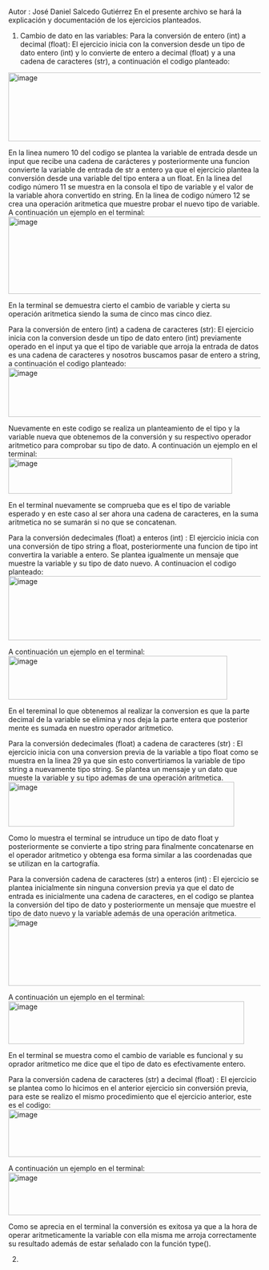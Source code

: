 Autor : José Daniel Salcedo Gutiérrez
En el presente archivo se hará la explicación y documentación de los ejercicios planteados.
1.  Cambio de dato en las variables:
  Para la conversión de entero (int) a decimal (float): 
  El ejercicio inicia con la conversion desde un tipo de dato entero (int) y lo convierte de entero a decimal (float) y a una cadena de caracteres (str), a continuación el codigo planteado:
  <img width="618" height="137" alt="image" src="https://github.com/user-attachments/assets/61839280-399a-4ed1-9a42-68e0122af384" />

  En la linea numero 10 del codigo se plantea la variable de entrada desde un input que recibe una cadena de carácteres y posteriormente una funcion convierte la variable de entrada de str a entero ya que el ejercicio plantea la conversión desde una variable del tipo entera a un float.
  En la linea del codigo número 11 se muestra en la consola el tipo de variable y el valor de la variable ahora convertido en string.
  En la linea de codigo número 12 se crea una operación aritmetica que muestre probar el nuevo tipo de variable.
  A continuación un ejemplo en el terminal: 
  <img width="518" height="154" alt="image" src="https://github.com/user-attachments/assets/836bd5ec-ee24-4287-bf01-8ccece098a8a" />
 
  En la terminal se demuestra cierto el cambio de variable y cierta su operación aritmetica siendo la suma de cinco mas cinco diez.

  Para la conversión de entero (int) a cadena de caracteres (str):
  El ejercicio inicia con la conversion desde un tipo de dato entero (int) previamente operado en el input ya que el tipo de variable que arroja la entrada de datos es una cadena de caracteres y nosotros buscamos pasar de entero a string, a continuación el codigo planteado:
  <img width="609" height="98" alt="image" src="https://github.com/user-attachments/assets/4649b0f4-b912-4449-a993-fbf7cb87c5b6" />
 
  Nuevamente en este codigo se realiza un planteamiento de el tipo y la variable nueva que obtenemos de la conversión y su respectivo operador aritmetico para comprobar su tipo de dato.
  A continuación un ejemplo en el terminal:
  <img width="447" height="71" alt="image" src="https://github.com/user-attachments/assets/c64535ff-a715-4b6a-92b5-bc4362c2d13d" />
  
  En el terminal nuevamente se comprueba que es el tipo de variable esperado y en este caso al ser ahora una cadena de caracteres, en la suma aritmetica no se sumarán si no que se concatenan.

  Para la conversión dedecimales (float) a enteros (int) :
  El ejercicio inicia con una conversión de tipo string a float, posteriormente una funcion de tipo int convertira la variable a entero.
  Se plantea igualmente un mensaje que muestre la variable y su tipo de dato nuevo.
  A continuacion el codigo planteado:
  <img width="608" height="128" alt="image" src="https://github.com/user-attachments/assets/0eb24190-6c0a-4789-86b0-b37c2d653fa5" />
 
  A continuación un ejemplo en el terminal: 
  <img width="437" height="87" alt="image" src="https://github.com/user-attachments/assets/a11ffda0-f696-4490-a16d-3e04edadeb17" />
  
  En el tereminal lo que obtenemos al realizar la conversion es que la parte decimal de la variable se elimina y nos deja la parte entera que posterior mente es sumada en nuestro operador aritmetico.

  Para la conversión dedecimales (float) a cadena de caracteres (str) :
  El ejercicio inicia con una conversion previa de la variable a tipo float como se muestra en la linea 29 ya que sin esto convertiriamos la variable de tipo string a nuevamente tipo string.
  Se plantea un mensaje y un dato que mueste la variable y su tipo ademas de una operación aritmetica.
  <img width="451" height="89" alt="image" src="https://github.com/user-attachments/assets/41971a1f-0c4d-4652-a752-58244b628ce4" />
 
  Como lo muestra el terminal se intruduce un tipo de dato float y posteriormente se convierte a tipo string para finalmente concatenarse en el operador aritmetico y obtenga esa forma similar a las coordenadas que se utilizan en la cartografía.

  Para la conversión cadena de caracteres (str) a enteros (int) :
  El ejercicio se plantea inicialmente sin ninguna conversion previa ya que el dato de entrada es inicialmente una cadena de caracteres, en el codigo se plantea la conversión del tipo de dato y posteriormente un mensaje que muestre el tipo de dato nuevo y la variable además de una operación aritmetica.
  <img width="613" height="136" alt="image" src="https://github.com/user-attachments/assets/b430a8e3-61e8-4521-b067-77bb72da0ab8" />
 
  A continuación un ejemplo en el terminal:
  <img width="471" height="85" alt="image" src="https://github.com/user-attachments/assets/2beae9a9-e6a1-40a1-ac8d-0555d2026896" />
 
  En el terminal se muestra como el cambio de variable es funcional y su oprador aritmetico me dice que el tipo de dato es efectivamente entero.

  Para la conversión cadena de caracteres (str) a decimal (float) :
  El ejercicio se plantea como lo hicimos en el anterior ejercicio sin conversión previa, para este se realizo el mismo procedimiento que el ejercicio anterior, este es el codigo:
  <img width="602" height="95" alt="image" src="https://github.com/user-attachments/assets/f3018fad-339b-4794-95ad-0bc1435fd0f1" />
 
  A continuación un ejemplo en el terminal: 
  <img width="507" height="85" alt="image" src="https://github.com/user-attachments/assets/295a68dc-93b5-4aa3-88a6-0bb80507dbc0" />
 
  Como se aprecia en el terminal la conversión es exitosa ya que a la hora de operar aritmeticamente la variable con ella misma me arroja correctamente su resultado además de estar señalado con la función type().
  
2. 
  
  


  
  
  
  

